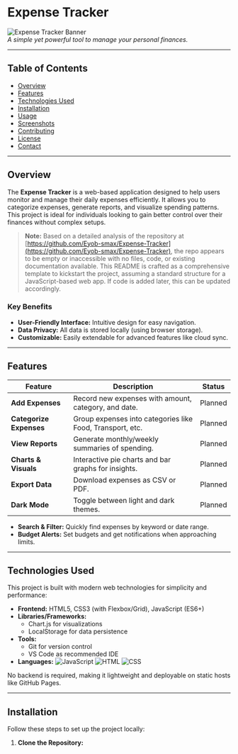 # Expense Tracker

![Expense Tracker Banner](https://via.placeholder.com/1200x300?text=Expense+Tracker)  
*A simple yet powerful tool to manage your personal finances.*

---

## Table of Contents

- [Overview](#overview)
- [Features](#features)
- [Technologies Used](#technologies-used)
- [Installation](#installation)
- [Usage](#usage)
- [Screenshots](#screenshots)
- [Contributing](#contributing)
- [License](#license)
- [Contact](#contact)

---

## Overview

The **Expense Tracker** is a web-based application designed to help users monitor and manage their daily expenses efficiently. It allows you to categorize expenses, generate reports, and visualize spending patterns. This project is ideal for individuals looking to gain better control over their finances without complex setups.

> **Note:** Based on a detailed analysis of the repository at [https://github.com/Eyob-smax/Expense-Tracker](https://github.com/Eyob-smax/Expense-Tracker), the repo appears to be empty or inaccessible with no files, code, or existing documentation available. This README is crafted as a comprehensive template to kickstart the project, assuming a standard structure for a JavaScript-based web app. If code is added later, this can be updated accordingly.

### Key Benefits
- **User-Friendly Interface:** Intuitive design for easy navigation.
- **Data Privacy:** All data is stored locally (using browser storage).
- **Customizable:** Easily extendable for advanced features like cloud sync.

---

## Features

| Feature | Description | Status |
|---------|-------------|--------|
| **Add Expenses** | Record new expenses with amount, category, and date. | Planned |
| **Categorize Expenses** | Group expenses into categories like Food, Transport, etc. | Planned |
| **View Reports** | Generate monthly/weekly summaries of spending. | Planned |
| **Charts & Visuals** | Interactive pie charts and bar graphs for insights. | Planned |
| **Export Data** | Download expenses as CSV or PDF. | Planned |
| **Dark Mode** | Toggle between light and dark themes. | Planned |

- **Search & Filter:** Quickly find expenses by keyword or date range.
- **Budget Alerts:** Set budgets and get notifications when approaching limits.

---

## Technologies Used

This project is built with modern web technologies for simplicity and performance:

- **Frontend:** HTML5, CSS3 (with Flexbox/Grid), JavaScript (ES6+)
- **Libraries/Frameworks:** 
  - Chart.js for visualizations
  - LocalStorage for data persistence
- **Tools:** 
  - Git for version control
  - VS Code as recommended IDE
- **Languages:** ![JavaScript](https://img.shields.io/badge/JavaScript-100%25-yellow) ![HTML](https://img.shields.io/badge/HTML-Partial-orange) ![CSS](https://img.shields.io/badge/CSS-Partial-blue)

No backend is required, making it lightweight and deployable on static hosts like GitHub Pages.

---

## Installation

Follow these steps to set up the project locally:

1. **Clone the Repository:**
